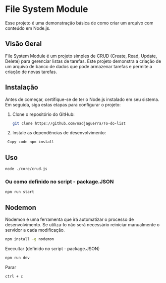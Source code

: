 # File System Module 
Esse projeto é uma demonstração básica de como criar um arquivo com conteúdo em Node.js.


## Visão Geral

File System Module é um projeto simples de CRUD (Create, Read, Update, Delete) para gerenciar listas de tarefas. Este projeto demonstra a criação de um arquivo de banco de dados que pode armazenar tarefas e permite a criação de novas tarefas.

## Instalação

Antes de começar, certifique-se de ter o Node.js instalado em seu sistema. Em seguida, siga estas etapas para configurar o projeto:

1. Clone o repositório do GitHub:

   ```bash
   git clone https://github.com/nadjaguerra/To-do-list

2. Instale as dependências de desenvolvimento:

```bash
 Copy code npm install
```

## Uso
```bash
node ./core/crud.js
```
### Ou como definido no script - package.JSON
```bash
npm run start 
```

## Nodemon

Nodemon é uma ferramenta que irá automatizar o processo de desenvolvimento.
Se utiliza-lo não será necessário reiniciar manualmente o servidor a cada modificação.


```bash
npm install -g nodemon
```
Execultar (definido no script - package.JSON)
```bash
npm run dev
```
Parar 
```bash
ctrl + c
```

